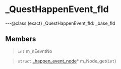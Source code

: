 # _QuestHappenEvent_fld

---@class (exact) _QuestHappenEvent_fld: _base_fld
 
## Members
 
> `int` m_nEevntNo
 
> `struct` [_happen_event_node](lua/classes/_happen_event_node.md)* m_Node_get(`int`)
 
